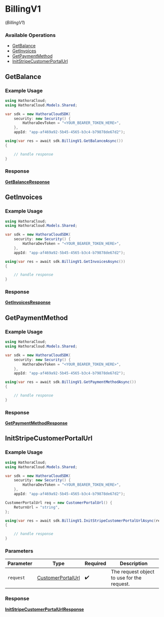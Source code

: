 # BillingV1
(*BillingV1*)

### Available Operations

* [GetBalance](#getbalance)
* [GetInvoices](#getinvoices)
* [GetPaymentMethod](#getpaymentmethod)
* [InitStripeCustomerPortalUrl](#initstripecustomerportalurl)

## GetBalance

### Example Usage

```csharp
using HathoraCloud;
using HathoraCloud.Models.Shared;

var sdk = new HathoraCloudSDK(
    security: new Security() {
        HathoraDevToken = "<YOUR_BEARER_TOKEN_HERE>",
    },
    appId: "app-af469a92-5b45-4565-b3c4-b79878de67d2");

using(var res = await sdk.BillingV1.GetBalanceAsync())
{

    // handle response
}
```


### Response

**[GetBalanceResponse](../../models/operations/GetBalanceResponse.md)**


## GetInvoices

### Example Usage

```csharp
using HathoraCloud;
using HathoraCloud.Models.Shared;

var sdk = new HathoraCloudSDK(
    security: new Security() {
        HathoraDevToken = "<YOUR_BEARER_TOKEN_HERE>",
    },
    appId: "app-af469a92-5b45-4565-b3c4-b79878de67d2");

using(var res = await sdk.BillingV1.GetInvoicesAsync())
{

    // handle response
}
```


### Response

**[GetInvoicesResponse](../../models/operations/GetInvoicesResponse.md)**


## GetPaymentMethod

### Example Usage

```csharp
using HathoraCloud;
using HathoraCloud.Models.Shared;

var sdk = new HathoraCloudSDK(
    security: new Security() {
        HathoraDevToken = "<YOUR_BEARER_TOKEN_HERE>",
    },
    appId: "app-af469a92-5b45-4565-b3c4-b79878de67d2");

using(var res = await sdk.BillingV1.GetPaymentMethodAsync())
{

    // handle response
}
```


### Response

**[GetPaymentMethodResponse](../../models/operations/GetPaymentMethodResponse.md)**


## InitStripeCustomerPortalUrl

### Example Usage

```csharp
using HathoraCloud;
using HathoraCloud.Models.Shared;

var sdk = new HathoraCloudSDK(
    security: new Security() {
        HathoraDevToken = "<YOUR_BEARER_TOKEN_HERE>",
    },
    appId: "app-af469a92-5b45-4565-b3c4-b79878de67d2");

CustomerPortalUrl req = new CustomerPortalUrl() {
    ReturnUrl = "string",
};

using(var res = await sdk.BillingV1.InitStripeCustomerPortalUrlAsync(req))
{

    // handle response
}
```

### Parameters

| Parameter                                                     | Type                                                          | Required                                                      | Description                                                   |
| ------------------------------------------------------------- | ------------------------------------------------------------- | ------------------------------------------------------------- | ------------------------------------------------------------- |
| `request`                                                     | [CustomerPortalUrl](../../Models/Shared/CustomerPortalUrl.md) | :heavy_check_mark:                                            | The request object to use for the request.                    |


### Response

**[InitStripeCustomerPortalUrlResponse](../../models/operations/InitStripeCustomerPortalUrlResponse.md)**

